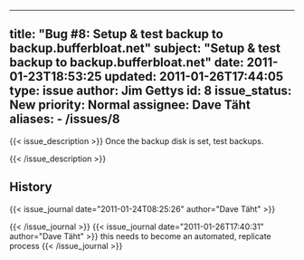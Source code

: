 
---
title: "Bug #8: Setup & test backup to backup.bufferbloat.net"
subject: "Setup & test backup to backup.bufferbloat.net"
date: 2011-01-23T18:53:25
updated: 2011-01-26T17:44:05
type: issue
author: Jim Gettys
id: 8
issue_status: New
priority: Normal
assignee: Dave Täht
aliases:
    - /issues/8
---

{{< issue_description >}}
Once the backup disk is set, test backups.


{{< /issue_description >}}

## History
{{< issue_journal date="2011-01-24T08:25:26" author="Dave Täht" >}}

{{< /issue_journal >}}
{{< issue_journal date="2011-01-26T17:40:31" author="Dave Täht" >}}
this needs to become an automated, replicate process
{{< /issue_journal >}}

